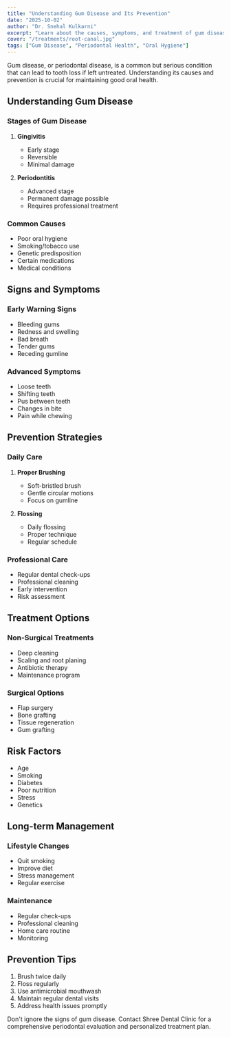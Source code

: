```yaml
---
title: "Understanding Gum Disease and Its Prevention"
date: "2025-10-02"
author: "Dr. Snehal Kulkarni"
excerpt: "Learn about the causes, symptoms, and treatment of gum disease, and how to protect your gums for better oral health."
cover: "/treatments/root-canal.jpg"
tags: ["Gum Disease", "Periodontal Health", "Oral Hygiene"]
---
```


Gum disease, or periodontal disease, is a common but serious condition that can lead to tooth loss if left untreated. Understanding its causes and prevention is crucial for maintaining good oral health.

## Understanding Gum Disease

### Stages of Gum Disease
1. **Gingivitis**
   - Early stage
   - Reversible
   - Minimal damage

2. **Periodontitis**
   - Advanced stage
   - Permanent damage possible
   - Requires professional treatment

### Common Causes
- Poor oral hygiene
- Smoking/tobacco use
- Genetic predisposition
- Certain medications
- Medical conditions

## Signs and Symptoms

### Early Warning Signs
- Bleeding gums
- Redness and swelling
- Bad breath
- Tender gums
- Receding gumline

### Advanced Symptoms
- Loose teeth
- Shifting teeth
- Pus between teeth
- Changes in bite
- Pain while chewing

## Prevention Strategies

### Daily Care
1. **Proper Brushing**
   - Soft-bristled brush
   - Gentle circular motions
   - Focus on gumline

2. **Flossing**
   - Daily flossing
   - Proper technique
   - Regular schedule

### Professional Care
- Regular dental check-ups
- Professional cleaning
- Early intervention
- Risk assessment

## Treatment Options

### Non-Surgical Treatments
- Deep cleaning
- Scaling and root planing
- Antibiotic therapy
- Maintenance program

### Surgical Options
- Flap surgery
- Bone grafting
- Tissue regeneration
- Gum grafting

## Risk Factors

- Age
- Smoking
- Diabetes
- Poor nutrition
- Stress
- Genetics

## Long-term Management

### Lifestyle Changes
- Quit smoking
- Improve diet
- Stress management
- Regular exercise

### Maintenance
- Regular check-ups
- Professional cleaning
- Home care routine
- Monitoring

## Prevention Tips

1. Brush twice daily
2. Floss regularly
3. Use antimicrobial mouthwash
4. Maintain regular dental visits
5. Address health issues promptly

Don't ignore the signs of gum disease. Contact Shree Dental Clinic for a comprehensive periodontal evaluation and personalized treatment plan.